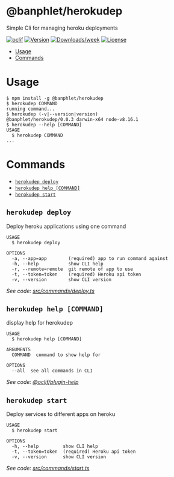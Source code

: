 @banphlet/herokudep
====================

Simple Cli for managing heroku deployments

[![oclif](https://img.shields.io/badge/cli-oclif-brightgreen.svg)](https://oclif.io)
[![Version](https://img.shields.io/npm/v/@banphlet/herokudep.svg)](https://npmjs.org/package/@banphlet/herokudep)
[![Downloads/week](https://img.shields.io/npm/dw/@banphlet/herokudep.svg)](https://npmjs.org/package/@banphlet/herokudep)
[![License](https://img.shields.io/npm/l/@banphlet/herokudep.svg)](https://github.com/banphlet/herokudep/blob/master/package.json)

<!-- toc -->
* [Usage](#usage)
* [Commands](#commands)
<!-- tocstop -->
# Usage
<!-- usage -->
```sh-session
$ npm install -g @banphlet/herokudep
$ herokudep COMMAND
running command...
$ herokudep (-v|--version|version)
@banphlet/herokudep/0.0.3 darwin-x64 node-v8.16.1
$ herokudep --help [COMMAND]
USAGE
  $ herokudep COMMAND
...
```
<!-- usagestop -->
# Commands
<!-- commands -->
* [`herokudep deploy`](#herokudep-deploy)
* [`herokudep help [COMMAND]`](#herokudep-help-command)
* [`herokudep start`](#herokudep-start)

## `herokudep deploy`

Deploy heroku applications using one command

```
USAGE
  $ herokudep deploy

OPTIONS
  -a, --app=app        (required) app to run command against
  -h, --help           show CLI help
  -r, --remote=remote  git remote of app to use
  -t, --token=token    (required) Heroku api token
  -v, --version        show CLI version
```

_See code: [src/commands/deploy.ts](https://github.com/banphlet/strellio-herokudep/blob/v0.0.3/src/commands/deploy.ts)_

## `herokudep help [COMMAND]`

display help for herokudep

```
USAGE
  $ herokudep help [COMMAND]

ARGUMENTS
  COMMAND  command to show help for

OPTIONS
  --all  see all commands in CLI
```

_See code: [@oclif/plugin-help](https://github.com/oclif/plugin-help/blob/v2.2.1/src/commands/help.ts)_

## `herokudep start`

Deploy services to different apps on heroku

```
USAGE
  $ herokudep start

OPTIONS
  -h, --help         show CLI help
  -t, --token=token  (required) Heroku api token
  -v, --version      show CLI version
```

_See code: [src/commands/start.ts](https://github.com/banphlet/strellio-herokudep/blob/v0.0.3/src/commands/start.ts)_
<!-- commandsstop -->
